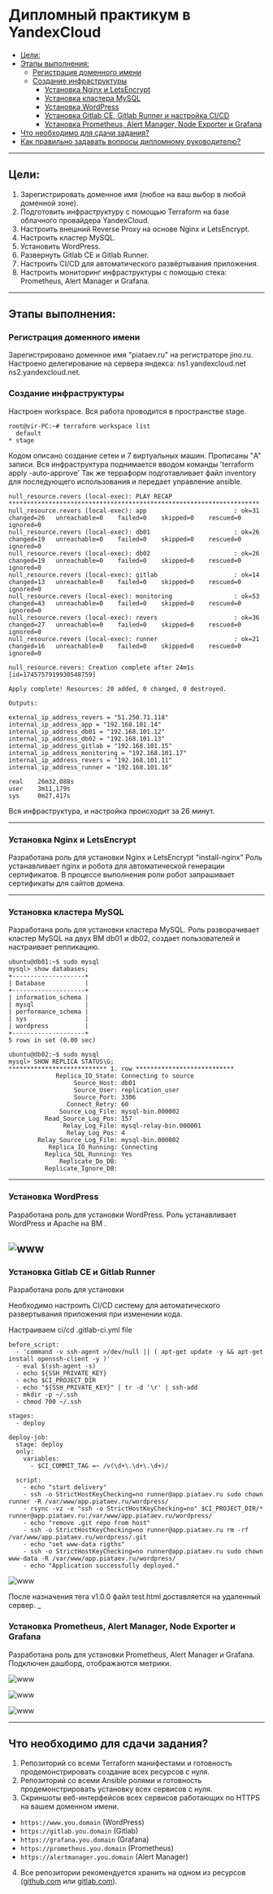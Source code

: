 
# Дипломный практикум в YandexCloud
  * [Цели:](#цели)
  * [Этапы выполнения:](#этапы-выполнения)
      * [Регистрация доменного имени](#регистрация-доменного-имени)
      * [Создание инфраструктуры](#создание-инфраструктуры)
          * [Установка Nginx и LetsEncrypt](#установка-nginx)
          * [Установка кластера MySQL](#установка-mysql)
          * [Установка WordPress](#установка-wordpress)
          * [Установка Gitlab CE, Gitlab Runner и настройка CI/CD](#установка-gitlab)
          * [Установка Prometheus, Alert Manager, Node Exporter и Grafana](#установка-prometheus)
  * [Что необходимо для сдачи задания?](#что-необходимо-для-сдачи-задания)
  * [Как правильно задавать вопросы дипломному руководителю?](#как-правильно-задавать-вопросы-дипломному-руководителю)

---
## Цели:

1. Зарегистрировать доменное имя (любое на ваш выбор в любой доменной зоне).
2. Подготовить инфраструктуру с помощью Terraform на базе облачного провайдера YandexCloud.
3. Настроить внешний Reverse Proxy на основе Nginx и LetsEncrypt.
4. Настроить кластер MySQL.
5. Установить WordPress.
6. Развернуть Gitlab CE и Gitlab Runner.
7. Настроить CI/CD для автоматического развёртывания приложения.
8. Настроить мониторинг инфраструктуры с помощью стека: Prometheus, Alert Manager и Grafana.

---
## Этапы выполнения:

### Регистрация доменного имени

Зарегистрировано доменное имя "piataev.ru" на регистраторе jino.ru.
Настроено делегирование на сервера яндекса: 
ns1.yandexcloud.net
ns2.yandexcloud.net.


### Создание инфраструктуры

Настроен workspace. Вся работа проводится в пространстве stage.
```
root@vir-PC:~# terraform workspace list
  default
* stage
```
Кодом описано создание сетеи и 7 виртуальных машин. 
Прописаны "A" записи.
Вся инфраструктура поднимается вводом команды 'terraform apply -auto-approve'
Так же терраформ подготавливает файл inventory для последующего использования и передает управление ansible. 

```
null_resource.revers (local-exec): PLAY RECAP *********************************************************************
null_resource.revers (local-exec): app                        : ok=31   changed=26   unreachable=0    failed=0    skipped=0    rescued=0    ignored=0
null_resource.revers (local-exec): db01                       : ok=26   changed=19   unreachable=0    failed=0    skipped=0    rescued=0    ignored=0
null_resource.revers (local-exec): db02                       : ok=26   changed=19   unreachable=0    failed=0    skipped=0    rescued=0    ignored=0
null_resource.revers (local-exec): gitlab                     : ok=14   changed=13   unreachable=0    failed=0    skipped=0    rescued=0    ignored=0
null_resource.revers (local-exec): monitoring                 : ok=53   changed=43   unreachable=0    failed=0    skipped=0    rescued=0    ignored=0
null_resource.revers (local-exec): revers                     : ok=36   changed=27   unreachable=0    failed=0    skipped=0    rescued=0    ignored=0
null_resource.revers (local-exec): runner                     : ok=21   changed=16   unreachable=0    failed=0    skipped=0    rescued=0    ignored=0

null_resource.revers: Creation complete after 24m1s [id=1745757919930548759]

Apply complete! Resources: 20 added, 0 changed, 0 destroyed.

Outputs:

external_ip_address_revers = "51.250.71.118"
internal_ip_address_app = "192.168.101.14"
internal_ip_address_db01 = "192.168.101.12"
internal_ip_address_db02 = "192.168.101.13"
internal_ip_address_gitlab = "192.168.101.15"
internal_ip_address_monitoring = "192.168.101.17"
internal_ip_address_revers = "192.168.101.11"
internal_ip_address_runner = "192.168.101.16"

real    26m32,088s
user    3m11,179s
sys     0m27,417s
```
Вся инфраструктура, и настройка происходит за 26 минут.

---
### Установка Nginx и LetsEncrypt

Разработана роль для установки Nginx и LetsEncrypt "install-nginx"
Роль устанавливает nginx и робота для автоматической генерации сертификатов.
В процессе выполнения роли робот запрашивает сертификаты для сайтов домена.


___
### Установка кластера MySQL

Разработана роль для установки кластера MySQL.
Роль разворачивает кластер MySQL на двух ВМ db01 и db02, создает пользователей и настраивает репликацию.

```
ubuntu@db01:~$ sudo mysql
mysql> show databases;
+--------------------+
| Database           |
+--------------------+
| information_schema |
| mysql              |
| performance_schema |
| sys                |
| wordpress          |
+--------------------+
5 rows in set (0.00 sec)
```

```
ubuntu@db02:~$ sudo mysql
mysql> SHOW REPLICA STATUS\G;
*************************** 1. row ***************************
             Replica_IO_State: Connecting to source
                  Source_Host: db01
                  Source_User: replication_user
                  Source_Port: 3306
                Connect_Retry: 60
              Source_Log_File: mysql-bin.000002
          Read_Source_Log_Pos: 157
               Relay_Log_File: mysql-relay-bin.000001
                Relay_Log_Pos: 4
        Relay_Source_Log_File: mysql-bin.000002
           Replica_IO_Running: Connecting
          Replica_SQL_Running: Yes
              Replicate_Do_DB: 
          Replicate_Ignore_DB: 
```          

___
### Установка WordPress

Разработана роль для установки WordPress. 
Роль устанавливает WordPress и Apache на ВМ .

![www](/pic/wp.png)
---
### Установка Gitlab CE и Gitlab Runner

Разработана роль для установки

Необходимо настроить CI/CD систему для автоматического развертывания приложения при изменении кода.

Настраиваем ci/cd .gitlab-ci.yml file

```
before_script:
  - 'command -v ssh-agent >/dev/null || ( apt-get update -y && apt-get install openssh-client -y )'
  - eval $(ssh-agent -s)
  - echo ${SSH_PRIVATE_KEY}
  - echo $CI_PROJECT_DIR
  - echo "${SSH_PRIVATE_KEY}" | tr -d '\r' | ssh-add
  - mkdir -p ~/.ssh
  - chmod 700 ~/.ssh

stages:         
  - deploy

deploy-job:      
  stage: deploy
  only:
    variables:
      - $CI_COMMIT_TAG =~ /v(\d+\.\d+\.\d+)/

  script:
    - echo "start delivery" 
    - ssh -o StrictHostKeyChecking=no runner@app.piataev.ru sudo chown runner -R /var/www/app.piataev.ru/wordpress/
    - rsync -vz -e "ssh -o StrictHostKeyChecking=no" $CI_PROJECT_DIR/* runner@app.piataev.ru:/var/www/app.piataev.ru/wordpress/
    - echo "remove .git repo from host"
    - ssh -o StrictHostKeyChecking=no runner@app.piataev.ru rm -rf /var/www/app.piataev.ru/wordpress/.git
    - echo "set www-data rigths"
    - ssh -o StrictHostKeyChecking=no runner@app.piataev.ru sudo chown www-data -R /var/www/app.piataev.ru/wordpress/ 
    - echo "Application successfully deployed."
```

![www](/pic/gitlab.png)

После назначения тега v1.0.0 файл test.html доставляется на удаленный сервер. 
_
### Установка Prometheus, Alert Manager, Node Exporter и Grafana

Разработана роль для установки Prometheus, Alert Manager и Grafana. 
Подключен дашборд, отображаются метрики.

![www](/pic/grafana.png)

![www](/pic/alert.png)

![www](/pic/prometheus.png)

---
## Что необходимо для сдачи задания?

1. Репозиторий со всеми Terraform манифестами и готовность продемонстрировать создание всех ресурсов с нуля.
2. Репозиторий со всеми Ansible ролями и готовность продемонстрировать установку всех сервисов с нуля.
3. Скриншоты веб-интерфейсов всех сервисов работающих по HTTPS на вашем доменном имени.
  - `https://www.you.domain` (WordPress)
  - `https://gitlab.you.domain` (Gitlab)
  - `https://grafana.you.domain` (Grafana)
  - `https://prometheus.you.domain` (Prometheus)
  - `https://alertmanager.you.domain` (Alert Manager)
4. Все репозитории рекомендуется хранить на одном из ресурсов ([github.com](https://github.com) или [gitlab.com](https://gitlab.com)).
